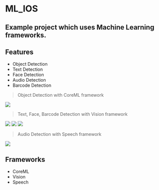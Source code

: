 # ML_IOS
## Example project which uses Machine Learning frameworks.

## Features
- Object Detection
- Text Detection
- Face Detection
- Audio Detection
- Barcode Detection

> Object Detection with CoreML framework

<img src="https://user-images.githubusercontent.com/66485679/145372205-64f1da03-5cdd-402d-8a5b-86ee3b5f6f53.png"> 

> Text, Face, Barcode Detection with Vision framework
 
<img src="https://user-images.githubusercontent.com/66485679/145372273-70442723-e6a9-495a-a88b-be4ffafd2045.png">   <img src="https://user-images.githubusercontent.com/66485679/145372019-6ff0a4d1-e76f-4d93-b937-e38bc9bf1ae0.png" >   <img src="https://user-images.githubusercontent.com/66485679/145372457-38c63c54-d290-4401-b8ae-35e5d1604dd7.png" >   

> Audio Detection with Speech framework

<img src="https://user-images.githubusercontent.com/66485679/145372353-f5b36b31-bff6-4df2-aab6-5c8a68ebc7a8.png" >


## Frameworks

- CoreML
- Vision
- Speech
